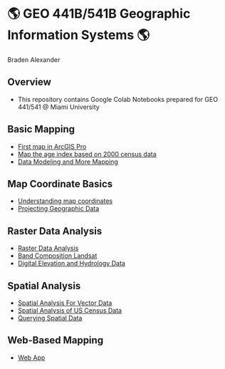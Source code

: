 # :earth_americas: GEO 441B/541B Geographic Information Systems :earth_americas:

Braden Alexander

## Overview
- This repository contains Google Colab Notebooks prepared for GEO 441/541 @ Miami University

## Basic Mapping

- [First map in ArcGIS Pro](https://github.com/FactoryReset51/gis-project-portfolio-geo441-541b/blob/main/basic-mapping/first_arc_gis_map_b.ipynb)
- [Map the age index based on 2000 census data](https://github.com/FactoryReset51/gis-project-portfolio-geo441-541b/blob/main/basic-mapping/age_index_mapping.ipynb)
- [Data Modeling and More Mapping](https://github.com/FactoryReset51/gis-project-portfolio-geo441-541b/blob/main/basic-mapping/Data_Model_And_More_Mapping.ipynb)

## Map Coordinate Basics

- [Understanding map coordinates](https://github.com/FactoryReset51/gis-project-portfolio-geo441-541b/blob/main/map-coordinate-basics/understanding_coordinates.ipynb)
- [Projecting Geographic Data](https://github.com/FactoryReset51/gis-project-portfolio-geo441-541b/blob/main/map-coordinate-basics/Projecting_Geographic_Data.ipynb)


## Raster Data Analysis
- [Raster Data Analysis](https://github.com/FactoryReset51/gis-project-portfolio-geo441-541b/blob/main/raster-data-analysis/RasterDataAnalysis.ipynb)
- [Band Composition Landsat](https://github.com/FactoryReset51/gis-project-portfolio-geo441-541b/blob/main/raster-data-analysis/band_composition_for_landsat.ipynb)
- [Digital Elevation and Hydrology Data](https://github.com/FactoryReset51/gis-project-portfolio-geo441-541b/blob/main/raster-data-analysis/Digital_Elevation_Hydrology_Data.ipynb)

## Spatial Analysis
- [Spatial Analysis For Vector Data](https://github.com/FactoryReset51/gis-project-portfolio-geo441-541b/blob/main/SpatialAnalysis/SpatialAnalysis_for_VectorData.ipynb)
- [Spatial Analysis of US Census Data](https://github.com/FactoryReset51/gis-project-portfolio-geo441-541b/blob/main/SpatialAnalysis/US_Census_Data_Spatial_Analysis.ipynb)
- [Querying Spatial Data](https://github.com/FactoryReset51/gis-project-portfolio-geo441-541b/blob/main/SpatialAnalysis/QueryingSpatialData.ipynb)

## Web-Based Mapping
- [Web App](https://miamioh.maps.arcgis.com/apps/instant/sidebar/index.html?appid=206dc097fae04c55bf8cdc6dfdd932da)
